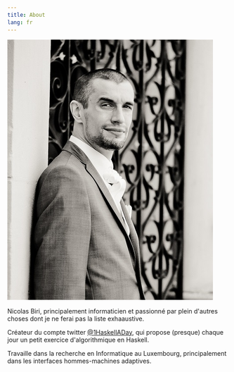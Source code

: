 ```yaml
---
title: About
lang: fr
---
```


<img src="/images/me.jpg" id="me" />

Nicolas Biri, principalement informaticien et passionné par plein
d'autres choses dont je ne ferai pas la liste exhaaustive.

Créateur du compte twitter [@1HaskellADay](http://twitter.com/1HaskellADay), qui
propose (presque) chaque jour un petit exercice d'algorithmique en Haskell.

Travaille dans la recherche en Informatique au Luxembourg, principalement
dans les interfaces hommes-machines adaptives.
